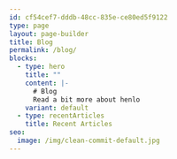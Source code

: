 ```yaml
---
id: cf54cef7-dddb-48cc-835e-ce80ed5f9122
type: page
layout: page-builder
title: Blog
permalink: /blog/
blocks:
  - type: hero
    title: ""
    content: |-
      # Blog
      Read a bit more about henlo
    variant: default
  - type: recentArticles
    title: Recent Articles
seo:
  image: /img/clean-commit-default.jpg
---
```

